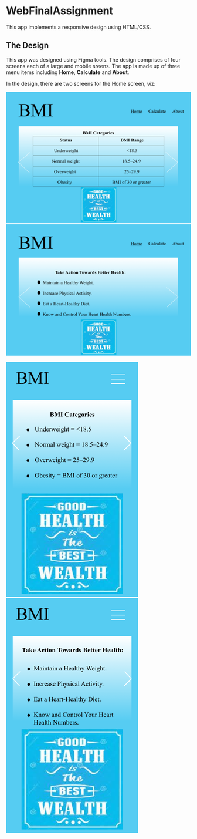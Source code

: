 # WebFinalAssignment
This app implements a responsive design using HTML/CSS.

## The Design
This app was designed using Figma tools. The design comprises of four screens each of a large and mobile sreens. 
The app is made up of three menu items including **Home**, **Calculate** and **About**. 

In the design, there are two screens for the Home screen, viz:

![Large screen view 1](https://github.com/olumide0077/WebFinalAssignment/blob/main/UI_UX%20Design/Desktop%20-%201.png)  ![Large screen view 2](https://github.com/olumide0077/WebFinalAssignment/blob/main/UI_UX%20Design/Desktop%20-%202.png)

![Mobile screen view 1](https://github.com/olumide0077/WebFinalAssignment/blob/main/UI_UX%20Design/Android%20Small%20-%201.png)  ![Mobile screen view 2](https://github.com/olumide0077/WebFinalAssignment/blob/main/UI_UX%20Design/Android%20Small%20-%202.png)


